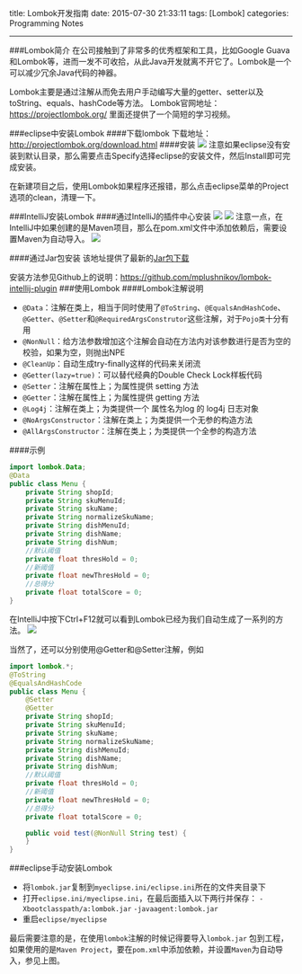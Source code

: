title: Lombok开发指南
date: 2015-07-30 21:33:11
tags: [Lombok]
categories: Programming Notes

---
###Lombok简介
在公司接触到了非常多的优秀框架和工具，比如Google Guava和Lombok等，进而一发不可收拾，从此Java开发就离不开它了。Lombok是一个可以减少冗余Java代码的神器。

Lombok主要是通过注解从而免去用户手动编写大量的getter、setter以及toString、equals、hashCode等方法。
Lombok官网地址：https://projectlombok.org/ 里面还提供了一个简短的学习视频。

###eclipse中安装Lombok
####下载lombok
下载地址：http://projectlombok.org/download.html
####安装
![](http://7xig3q.com1.z0.glb.clouddn.com/eclipse-lombok.png)
注意如果eclipse没有安装到默认目录，那么需要点击Specify选择eclipse的安装文件，然后Install即可完成安装。

在新建项目之后，使用Lombok如果程序还报错，那么点击eclipse菜单的Project选项的clean，清理一下。

###IntelliJ安装Lombok
####通过IntelliJ的插件中心安装
![](http://7xig3q.com1.z0.glb.clouddn.com/IntelliJ-plugin-lombok.png)
![](http://7xig3q.com1.z0.glb.clouddn.com/IntelliJ-lombok.png)
注意一点，在IntelliJ中如果创建的是Maven项目，那么在pom.xml文件中添加依赖后，需要设置Maven为自动导入。
![](http://7xig3q.com1.z0.glb.clouddn.com/IntelliJ-maven-auto-import.png)

####通过Jar包安装
该地址提供了最新的[Jar包下载](https://github.com/mplushnikov/lombok-intellij-plugin/releases/tag/releasebuild_0.9.6)

安装方法参见Github上的说明：https://github.com/mplushnikov/lombok-intellij-plugin
###使用Lombok
####Lombok注解说明
- `@Data`：注解在类上，相当于同时使用了`@ToString`、`@EqualsAndHashCode`、`@Getter`、`@Setter`和`@RequiredArgsConstrutor`这些注解，对于`Pojo类`十分有用
- `@NonNull`：给方法参数增加这个注解会自动在方法内对该参数进行是否为空的校验，如果为空，则抛出NPE
- `@CleanUp`：自动生成try-finally这样的代码来关闭流
- `@Getter(lazy=true)`：可以替代经典的Double Check Lock样板代码
- `@Setter`：注解在属性上；为属性提供 setting 方法
- `@Getter`：注解在属性上；为属性提供 getting 方法
- `@Log4j`：注解在类上；为类提供一个 属性名为log 的 log4j 日志对象
- `@NoArgsConstructor`：注解在类上；为类提供一个无参的构造方法
- `@AllArgsConstructor`：注解在类上；为类提供一个全参的构造方法

####示例

```java
import lombok.Data;
@Data
public class Menu {
    private String shopId;
    private String skuMenuId;
    private String skuName;
    private String normalizeSkuName;
    private String dishMenuId;
    private String dishName;
    private String dishNum;
    //默认阈值
    private float thresHold = 0;
    //新阈值
    private float newThresHold = 0;
    //总得分
    private float totalScore = 0;
}
```
在IntelliJ中按下Ctrl+F12就可以看到Lombok已经为我们自动生成了一系列的方法。
![](http://7xig3q.com1.z0.glb.clouddn.com/IntelliJ-lombok-java-demo.png)

当然了，还可以分别使用@Getter和@Setter注解，例如
```java
import lombok.*;
@ToString
@EqualsAndHashCode
public class Menu {
    @Setter
    @Getter
    private String shopId;
    private String skuMenuId;
    private String skuName;
    private String normalizeSkuName;
    private String dishMenuId;
    private String dishName;
    private String dishNum;
    //默认阈值
    private float thresHold = 0;
    //新阈值
    private float newThresHold = 0;
    //总得分
    private float totalScore = 0;

    public void test(@NonNull String test) {
    }
}
```
###eclipse手动安装Lombok
- 将`lombok.jar`复制到`myeclipse.ini/eclipse.ini`所在的文件夹目录下
- 打开`eclipse.ini/myeclipse.ini`，在最后面插入以下两行并保存：
`-Xbootclasspath/a:lombok.jar`
`-javaagent:lombok.jar`
- 重启`eclipse/myeclipse`

最后需要注意的是，在使用`lombok`注解的时候记得要导入`lombok.jar` 包到工程，如果使用的是`Maven Project`，要在`pom.xml`中添加依赖，并设置`Maven`为自动导入，参见上图。
